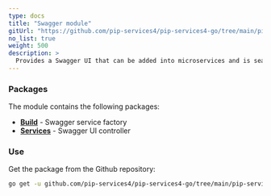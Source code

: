 ```yaml
---
type: docs
title: "Swagger module"
gitUrl: "https://github.com/pip-services4/pip-services4-go/tree/main/pip-services4-swagger-go"
no_list: true
weight: 500
description: > 
  Provides a Swagger UI that can be added into microservices and is seamlessly integrated with existing REST and Commandable HTTP.
---
```



### Packages

The module contains the following packages:

- [**Build**](build) - Swagger service factory
- [**Services**](controllers) - Swagger UI controller

### Use
Get the package from the Github repository:
```bash
go get -u github.com/pip-services4/pip-services4-go/tree/main/pip-services4-swagger-go@latest
```
